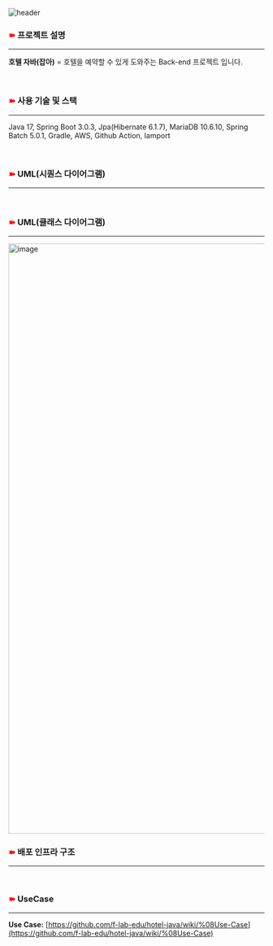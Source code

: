 ![header](https://capsule-render.vercel.app/api?type=waving&color=FF6D0D&text=🏩%20Hotel%20Java&height=200&fontSize=60&fontColor=ffffff&animation=twinkling)
### **<font style="color: red;">➽</font> 프로젝트 설명**
***
**호텔 자바(잡아)** = 호텔을 예약할 수 있게 도와주는 Back-end 프로젝트 입니다.

<br>

### **<font style="color: red;">➽</font> 사용 기술 및 스택**
***
Java 17, Spring Boot 3.0.3, Jpa(Hibernate 6.1.7), MariaDB 10.6.10, Spring Batch 5.0.1, Gradle, AWS, Github Action, Iamport

<br>

### **<font style="color: red;">➽</font> UML(시퀀스 다이어그램)**
***

<br>

### **<font style="color: red;">➽</font> UML(클래스 다이어그램)**
***
<img width="1161" alt="image" src="https://github.com/f-lab-edu/hotel-java/assets/68748397/f02d8fda-3dfe-4a7d-991f-f4542eebcf4e">

<br>

### **<font style="color: red;">➽</font> 배포 인프라 구조**
***

<br>

### **<font style="color: red;">➽</font> UseCase**
***
**Use Case:** [https://github.com/f-lab-edu/hotel-java/wiki/%08Use-Case](https://github.com/f-lab-edu/hotel-java/wiki/%08Use-Case)